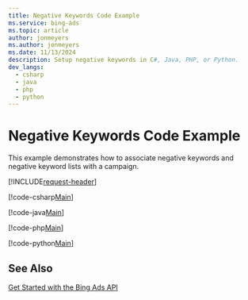 ```yaml
---
title: Negative Keywords Code Example
ms.service: bing-ads
ms.topic: article
author: jonmeyers
ms.author: jonmeyers
ms.date: 11/13/2024
description: Setup negative keywords in C#, Java, PHP, or Python.
dev_langs:
  - csharp
  - java
  - php
  - python
---
```

# Negative Keywords Code Example
This example demonstrates how to associate negative keywords and negative keyword lists with a campaign.

[!INCLUDE[request-header](./includes/code-tips.md)]

[!code-csharp[Main](../../../BingAds-dotNet-SDK/examples/BingAdsExamples/BingAdsExamplesLibrary/v13/NegativeKeywords.cs)]

[!code-java[Main](../../../BingAds-Java-SDK/examples/BingAdsDesktopApp/src/main/java/com/microsoft/bingads/examples/v13/NegativeKeywords.java)]

[!code-php[Main](../../../BingAds-PHP-SDK/samples/V13/NegativeKeywords.php)]

[!code-python[Main](../../../BingAds-Python-SDK/examples/v13/negative_keywords.py)]

## See Also
[Get Started with the Bing Ads API](get-started.md)  
